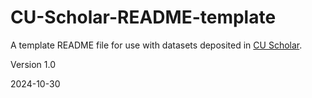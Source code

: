 # CU-Scholar-README-template
A template README file for use with datasets deposited in [CU Scholar](https://scholar.colorado.edu/).

Version 1.0

2024-10-30
